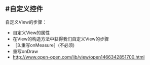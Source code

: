 #自定义控件
---
自定义View的步骤：

- 自定义View的属性
- 在View的构造方法中获得我们自定义View的步骤
- ［3.重写onMeasure］(不必须)
- 重写onDraw
- http://www.open-open.com/lib/view/open1466342851700.html
